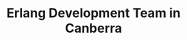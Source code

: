 ---
title: Erlang Development Team in Canberra
permalink: /landings/locations/canberra/developer/erlang
technology: Erlang
location: Canberra
---